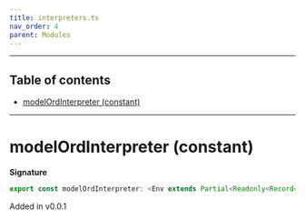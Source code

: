 ```yaml
---
title: interpreters.ts
nav_order: 4
parent: Modules
---
```


---

<h2 class="text-delta">Table of contents</h2>

- [modelOrdInterpreter (constant)](#modelordinterpreter-constant)

---

# modelOrdInterpreter (constant)

**Signature**

```ts
export const modelOrdInterpreter: <Env extends Partial<Readonly<Record<"OrdURI", any>>>>() => ModelAlgebraUnions<"OrdURI", Env> & ModelAlgebraRefined<"OrdURI", Env> & ModelAlgebraNewtype<"OrdURI", Env> & ModelAlgebraPrimitive<"OrdURI", Env> & ModelAlgebraIntersection<"OrdURI", Env> & ModelAlgebraSet<"OrdURI", Env> & ModelAlgebraStrMap<"OrdURI", Env> & ModelAlgebraTaggedUnions<"OrdURI", Env> = ...
```

Added in v0.0.1
